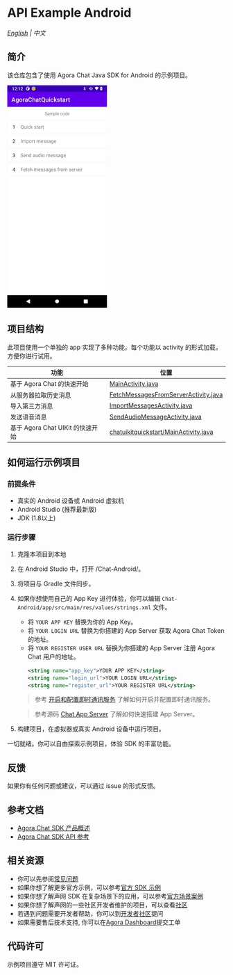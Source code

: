 # API Example Android

_[English](README.md) | 中文_

## 简介

该仓库包含了使用 Agora Chat Java SDK for Android 的示例项目。

<img src="image/android_api_example_functions.png" style="zoom:50%;" />

## 项目结构

此项目使用一个单独的 app 实现了多种功能。每个功能以 activity 的形式加载，方便你进行试用。

| 功能                                             | 位置                                                                                                                    |
| ------------------------------------------------ | ----------------------------------------------------------------------------------------------------------------------- |
| 基于 Agora Chat 的快速开始                                    | [MainActivity.java](https://github.com/AgoraIO/Agora-Chat-API-Examples/blob/main/Chat-Android/app/src/main/java/io/agora/agorachatquickstart/MainActivity.java)                  |
| 从服务器拉取历史消息                               | [FetchMessagesFromServerActivity.java](https://github.com/AgoraIO/Agora-Chat-API-Examples/blob/main/Chat-Android/app/src/main/java/io/agora/agorachatquickstart/FetchMessagesFromServerActivity.java)                  |
| 导入第三方消息                                    | [ImportMessagesActivity.java](https://github.com/AgoraIO/Agora-Chat-API-Examples/blob/main/Chat-Android/app/src/main/java/io/agora/agorachatquickstart/ImportMessagesActivity.java)                  |
| 发送语音消息                                     | [SendAudioMessageActivity.java](https://github.com/AgoraIO/Agora-Chat-API-Examples/blob/main/Chat-Android/app/src/main/java/io/agora/agorachatquickstart/SendAudioMessageActivity.java)                  |
| 基于 Agora Chat UIKit 的快速开始                  | [chatuikitquickstart/MainActivity.java](https://github.com/AgoraIO/Agora-Chat-API-Examples/blob/main/Chat-Android/chatuikitquickstart/src/main/java/io/agora/chatuikitquickstart/MainActivity.java)                  |



## 如何运行示例项目

### 前提条件


- 真实的 Android 设备或 Android 虚拟机
- Android Studio (推荐最新版)
- JDK (1.8以上)

### 运行步骤

1. 克隆本项目到本地
2. 在 Android Studio 中，打开 /Chat-Android/。
3. 将项目与 Gradle 文件同步。
4. 如果你想使用自己的 App Key 进行体验，你可以编辑 `Chat-Android/app/src/main/res/values/strings.xml` 文件。
   - 将 `YOUR APP KEY` 替换为你的 App Key。
   - 将 `YOUR LOGIN URL` 替换为你搭建的 App Server 获取 Agora Chat Token 的地址。
   - 将 `YOUR REGISTER USER URL` 替换为你搭建的 App Server 注册 Agora Chat 用户的地址。
      ```xml
      <string name="app_key">YOUR APP KEY</string>
      <string name="login_url">YOUR LOGIN URL</string>
      <string name="register_url">YOUR REGISTER URL</string>
      ```
   

   > 参考 [开启和配置即时通讯服务](https://docs.agora.io/cn/agora-chat/enable_agora_chat?platform=Android) 了解如何开启并配置即时通讯服务。

   > 参考源码 [Chat App Server](https://github.com/AgoraIO/Agora-Chat-API-Examples/tree/main/chat-app-server) 了解如何快速搭建 App Server。
   

5. 构建项目，在虚拟器或真实 Android 设备中运行项目。

一切就绪。你可以自由探索示例项目，体验 SDK 的丰富功能。

## 反馈

如果你有任何问题或建议，可以通过 issue 的形式反馈。

## 参考文档

- [Agora Chat SDK 产品概述](https://docs.agora.io/cn/agora-chat/agora_chat_overview?platform=Android)
- [Agora Chat SDK API 参考]()

## 相关资源

- 你可以先参阅[常见问题](https://docs.agora.io/cn/faq)
- 如果你想了解更多官方示例，可以参考[官方 SDK 示例](https://github.com/AgoraIO)
- 如果你想了解声网 SDK 在复杂场景下的应用，可以参考[官方场景案例](https://github.com/AgoraIO-usecase)
- 如果你想了解声网的一些社区开发者维护的项目，可以查看[社区](https://github.com/AgoraIO-Community)
- 若遇到问题需要开发者帮助，你可以到[开发者社区](https://rtcdeveloper.com/)提问
- 如果需要售后技术支持, 你可以在[Agora Dashboard](https://dashboard.agora.io)提交工单

## 代码许可

示例项目遵守 MIT 许可证。
